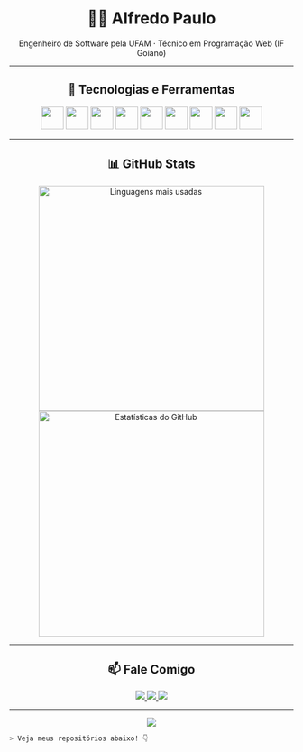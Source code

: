 <h1 align="center">👨‍💻 Alfredo Paulo</h1>
<p align="center">Engenheiro de Software pela UFAM · Técnico em Programação Web (IF Goiano)</p>

---

<h2 align="center">🚀 Tecnologias e Ferramentas</h2>

<p align="center">
  <img src="https://cdn.jsdelivr.net/gh/devicons/devicon/icons/heroku/heroku-plain-wordmark.svg" height="40" />
  <img src="https://cdn.jsdelivr.net/gh/devicons/devicon/icons/git/git-plain-wordmark.svg" height="40" />
  <img src="https://cdn.jsdelivr.net/gh/devicons/devicon/icons/vscode/vscode-original.svg" height="40" />
  <img src="https://cdn.jsdelivr.net/gh/devicons/devicon/icons/kotlin/kotlin-original.svg" height="40" />
  <img src="https://cdn.jsdelivr.net/gh/devicons/devicon/icons/java/java-original.svg" height="40" />
  <img src="https://cdn.jsdelivr.net/gh/devicons/devicon/icons/html5/html5-original.svg" height="40" />
  <img src="https://cdn.jsdelivr.net/gh/devicons/devicon/icons/css3/css3-original.svg" height="40" />
  <img src="https://cdn.jsdelivr.net/gh/devicons/devicon/icons/javascript/javascript-plain.svg" height="40" />
  <img src="https://cdn.jsdelivr.net/gh/devicons/devicon/icons/linux/linux-original.svg" height="40" />
</p>

---

<h2 align="center">📊 GitHub Stats</h2>

<p align="center">
  <img width="400em" src="https://github-readme-stats.vercel.app/api/top-langs/?username=alfredoPaulo&layout=compact&theme=vision-friendly-dark" alt="Linguagens mais usadas" />
  <img width="400em" src="https://github-readme-stats.vercel.app/api?username=alfredoPaulo&show_icons=true&theme=radical" alt="Estatísticas do GitHub" />
</p>

---

<h2 align="center">📫 Fale Comigo</h2>

<p align="center">
  <a href="https://instagram.com/alfredopaulobarros" target="_blank">
    <img src="https://img.shields.io/badge/Instagram-E4405F?style=for-the-badge&logo=instagram&logoColor=white"/>
  </a>
  <a href="https://www.linkedin.com/in/alfredo-paulo-72403619b/" target="_blank">
    <img src="https://img.shields.io/badge/LinkedIn-0A66C2?style=for-the-badge&logo=linkedin&logoColor=white"/>
  </a>
  <a href="https://t.me/suna_alf" target="_blank">
    <img src="https://img.shields.io/badge/Telegram-2CA5E0?style=for-the-badge&logo=telegram&logoColor=white"/>
  </a>
</p>

---

<p align="center">
  <a href="https://spotify-github-profile.kittinanx.com/api/view?uid=31upvmvfhf4tmkbq2fjhgqjddq3y&redirect=true" target="_blank">
    <img src="https://spotify-github-profile.kittinanx.com/api/view?uid=31upvmvfhf4tmkbq2fjhgqjddq3y&cover_image=true&theme=default&show_offline=false&background_color=121212&interchange=false&bar_color=53b14f&bar_color_cover=false"/>
  </a>
</p>

```zsh
> Veja meus repositórios abaixo! 👇
